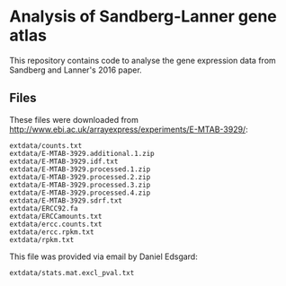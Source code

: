 # Analysis of Sandberg-Lanner gene atlas

This repository contains code to analyse the gene expression data from Sandberg
and Lanner's 2016 paper.


## Files

These files were downloaded from http://www.ebi.ac.uk/arrayexpress/experiments/E-MTAB-3929/:

    extdata/counts.txt
    extdata/E-MTAB-3929.additional.1.zip
    extdata/E-MTAB-3929.idf.txt
    extdata/E-MTAB-3929.processed.1.zip
    extdata/E-MTAB-3929.processed.2.zip
    extdata/E-MTAB-3929.processed.3.zip
    extdata/E-MTAB-3929.processed.4.zip
    extdata/E-MTAB-3929.sdrf.txt
    extdata/ERCC92.fa
    extdata/ERCCamounts.txt
    extdata/ercc.counts.txt
    extdata/ercc.rpkm.txt
    extdata/rpkm.txt

This file was provided via email by Daniel Edsgard:

    extdata/stats.mat.excl_pval.txt

